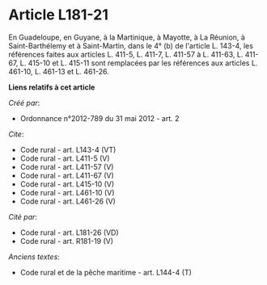 # Article L181-21

En Guadeloupe, en Guyane, à la Martinique, à Mayotte, à La Réunion, à Saint-Barthélemy et à Saint-Martin, dans le 4° (b) de
l'article L. 143-4, les références faites aux articles L. 411-5, L. 411-7, 
L. 411-57 à L. 411-63, 
L. 411-67, L. 415-10 et L. 415-11 sont remplacées par les références aux articles L. 461-10, L. 461-13 et L. 461-26.

**Liens relatifs à cet article**

_Créé par_:

  - Ordonnance n°2012-789 du 31 mai 2012 - art. 2

_Cite_:

  - Code rural - art. L143-4 (VT)
  - Code rural - art. L411-5 (V)
  - Code rural - art. L411-57 (V)
  - Code rural - art. L411-67 (V)
  - Code rural - art. L415-10 (V)
  - Code rural - art. L461-10 (V)
  - Code rural - art. L461-26 (V)

_Cité par_:

  - Code rural - art. L181-26 (VD)
  - Code rural - art. R181-19 (V)

_Anciens textes_:

  - Code rural et de la pêche maritime - art. L144-4 (T)
